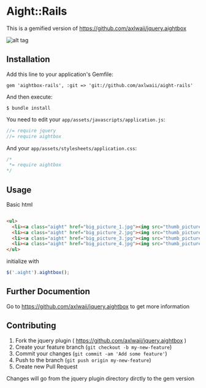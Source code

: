 # Aight::Rails

This is a gemified version of https://github.com/axlwaii/jquery.aightbox

![alt tag](http://oi62.tinypic.com/2qtx16q.jpg)

## Installation

Add this line to your application's Gemfile:

    gem 'aightbox-rails', :git => 'git://github.com/axlwaii/aight-rails'

And then execute:

    $ bundle install

You need to edit your `app/assets/javascripts/application.js`:

```javascript
//= require jquery
//= require aightbox
```

And your `app/assets/stylesheets/application.css`:

```css
/*
 *= require aightbox
*/
```

## Usage

Basic html
```html

<ul>
  <li><a class="aight" href="big_picture_1.jpg"><img src="thumb_picture_1.jpg"/></a></li>
  <li><a class="aight" href="big_picture_2.jpg"><img src="thumb_picture_1.jpg"/></a></li>
  <li><a class="aight" href="big_picture_3.jpg"><img src="thumb_picture_1.jpg"/></a></li>
  <li><a class="aight" href="big_picture_4.jpg"><img src="thumb_picture_1.jpg"/></a></li>
</ul>

```

initialize with
```javascript
$('.aight').aightbox();
```

## Further Documention
Go to https://github.com/axlwaii/jquery.aightbox to get more information 

## Contributing

1. Fork the jquery plugin ( https://github.com/axlwaii/jquery.aightbox )
2. Create your feature branch (`git checkout -b my-new-feature`)
3. Commit your changes (`git commit -am 'Add some feature'`)
4. Push to the branch (`git push origin my-new-feature`)
5. Create new Pull Request

Changes will go from the jquery plugin directory dirctly to the gem version
